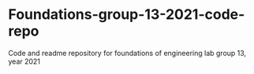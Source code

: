 # Foundations-group-13-2021-code-repo
Code and readme repository for foundations of engineering lab group 13, year 2021
